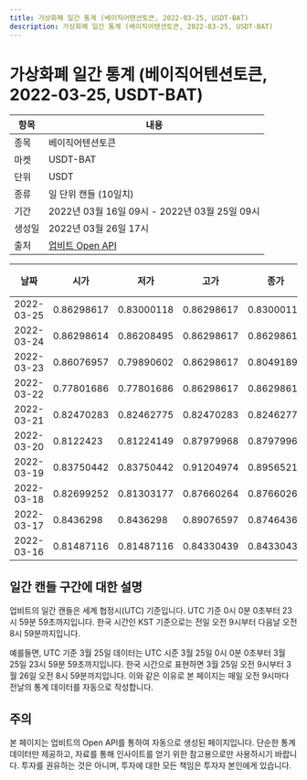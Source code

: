 ```yaml
---
title: 가상화폐 일간 통계 (베이직어텐션토큰, 2022-03-25, USDT-BAT)
description: 가상화폐 일간 통계 (베이직어텐션토큰, 2022-03-25, USDT-BAT)
---
```



가상화폐 일간 통계 (베이직어텐션토큰, 2022-03-25, USDT-BAT)
===

|항목|내용|
|--|--|
|종목|베이직어텐션토큰|
|마켓|USDT-BAT|
|단위|USDT|
|종류|일 단위 캔들 (10일치)|
|기간|2022년 03월 16일 09시 - 2022년 03월 25일 09시|
|생성일|2022년 03월 26일 17시|
|출처|[업비트 Open API](https://docs.upbit.com)|


|날짜|시가|저가|고가|종가|비고|
|--|--|--|--|--|--|
|2022-03-25|0.86298617|0.83000118|0.86298617|0.83000118|    |
|2022-03-24|0.86298614|0.86208495|0.86298617|0.86298617|    |
|2022-03-23|0.86076957|0.79890602|0.86298617|0.80491897|    |
|2022-03-22|0.77801686|0.77801686|0.86298617|0.86298617|    |
|2022-03-21|0.82470283|0.82462775|0.82470283|0.82462775|    |
|2022-03-20|0.8122423|0.81224149|0.87979968|0.87979968|    |
|2022-03-19|0.83750442|0.83750442|0.91204974|0.89565218|    |
|2022-03-18|0.82699252|0.81303177|0.87660264|0.87660264|    |
|2022-03-17|0.8436298|0.8436298|0.89076597|0.87464365|    |
|2022-03-16|0.81487116|0.81487116|0.84330439|0.84330439|    |


일간 캔들 구간에 대한 설명
---


업비트의 일간 캔들은 세계 협정시(UTC) 기준입니다. 
UTC 기준 0시 0분 0초부터 23시 59분 59초까지입니다. 
한국 시간인 KST 기준으로는 전일 오전 9시부터 다음날 오전 8시 59분까지입니다. 


예를들면, UTC 기준 3월 25일 데이터는 UTC 시준 3월 25일 0시 0분 0초부터 3월 25일 23시 59분 59초까지입니다. 
한국 시간으로 표현하면 3월 25일 오전 9시부터 3월 26일 오전 8시 59분까지입니다. 
이와 같은 이유로 본 페이지는 매일 오전 9시마다 전날의 통계 데이터를 자동으로 작성합니다. 


주의
---


본 페이지는 업비트의 Open API를 통하여 자동으로 생성된 페이지입니다. 
단순한 통계 데이터만 제공하고, 자료를 통해 인사이트를 얻기 위한 참고용으로만 사용하시기 바랍니다. 
투자를 권유하는 것은 아니며, 투자에 대한 모든 책임은 투자자 본인에게 있습니다. 
